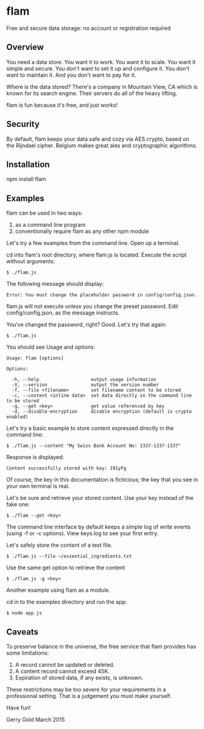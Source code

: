 flam
====

Free and secure data storage: no account or registration required

Overview
--------

You need a data store. You want it to work. You want it to scale. You want it
simple and secure. You don't want to set it up and configure it. You don't
want to maintain it. And you don't want to pay for it.

Where is the data stored? There's a company in Mountain View, CA which is
known for its search engine. Their servers do all of the heavy lifting.

flam is fun because it's free, and just works!

Security
--------

By default, flam keeps your data safe and cozy via AES crypto, based on the
Rijndael cipher. Belgium makes great ales and cryptographic algorithms.


Installation
------------

npm install flam


Examples
--------

flam can be used in two ways:

1. as a command line program
2. conventionally require flam as any other npm module


Let's try a few examples from the command line. Open up a terminal.

cd into flam's root directory, where flam.js is located. Execute the script
without arguments:

    $ ./flam.js

The following message should display:

    Error: You must change the placeholder password in config/config.json.

flam.js will not execute unless you change the preset password. Edit
config/config.json, as the message instructs.

You've changed the password, right? Good. Let's try that again:

    $ ./flam.js

You should see Usage and options:

    Usage: flam [options]

    Options:

      -h, --help                   output usage information
      -V, --version                output the version number
      -f, --file <filename>        set filename content to be stored
      -c, --content <inline data>  set data directly in the command line to be stored
      -g, --get <key>              get value referenced by key
      -d, --disable-encryption     disable encryption (default is crypto enabled)

Let's try a basic example to store content expressed directly in the command
line:

    $ ./flam.js --content "My Swiss Bank Account No: 1337-1337-1337"

Response is displayed:

    Content successfully stored with key: 191yFg

Of course, the key in this documentation is ficticious; the key that you see
in your own terminal is real.

Let's be sure and retrieve your stored content. Use your key instead of the fake one:

    $ ./flam --get <key>

The command line interface by default keeps a simple log of write events
(using -f or -c options). View keys.log to see your first entry.

Let's safely store the content of a text file.

    $ ./flam.js --file ~/essential_ingredients.txt

Use the same get option to retrieve the content

    $ ./flam.js -g <key>

Another example using flam as a module.

cd in to the examples directory and run the app:

    $ node app.js


Caveats
-------

To preserve balance in the universe, the free service that flam provides
has some limitations:

  1. A record cannot be updated or deleted.
  2. A content record cannot exceed 45K.
  3. Expiration of stored data, if any exists, is unknown.

These restrictions may be too severe for your requirements in a professional
setting. That is a judgement you must make yourself.

Have fun!

  Gerry Gold
  March 2015
